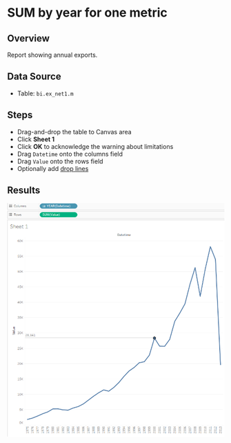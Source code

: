 # SUM by year for one metric

## Overview

Report showing annual exports.

## Data Source

* Table: `bi.ex_net1.m`

## Steps

* Drag-and-drop the table to Canvas area
* Click **Sheet 1**
* Click **OK** to acknowledge the warning about limitations
* Drag `Datetime` onto the columns field
* Drag `Value` onto the rows field
* Optionally add [drop lines](comparison_of_two_metrics_at_one_bar_graph.md#drop-lines)

## Results

![](../images/sum_by_year.png)
